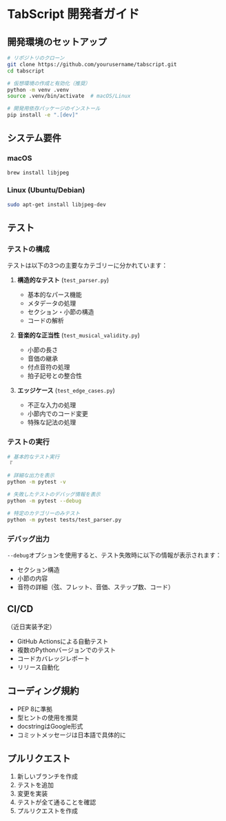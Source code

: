 # TabScript 開発者ガイド

## 開発環境のセットアップ

```bash
# リポジトリのクローン
git clone https://github.com/yourusername/tabscript.git
cd tabscript

# 仮想環境の作成と有効化（推奨）
python -m venv .venv
source .venv/bin/activate  # macOS/Linux

# 開発用依存パッケージのインストール
pip install -e ".[dev]"
```

## システム要件

### macOS
```bash
brew install libjpeg
```

### Linux (Ubuntu/Debian)
```bash
sudo apt-get install libjpeg-dev
```

## テスト

### テストの構成

テストは以下の3つの主要なカテゴリーに分かれています：

1. **構造的なテスト** (`test_parser.py`)
   - 基本的なパース機能
   - メタデータの処理
   - セクション・小節の構造
   - コードの解析

2. **音楽的な正当性** (`test_musical_validity.py`)
   - 小節の長さ
   - 音価の継承
   - 付点音符の処理
   - 拍子記号との整合性

3. **エッジケース** (`test_edge_cases.py`)
   - 不正な入力の処理
   - 小節内でのコード変更
   - 特殊な記法の処理

### テストの実行

```bash
# 基本的なテスト実行
『

# 詳細な出力を表示
python -m pytest -v

# 失敗したテストのデバッグ情報を表示
python -m pytest --debug

# 特定のカテゴリーのみテスト
python -m pytest tests/test_parser.py
```

### デバッグ出力

`--debug`オプションを使用すると、テスト失敗時に以下の情報が表示されます：
- セクション構造
- 小節の内容
- 音符の詳細（弦、フレット、音価、ステップ数、コード）

## CI/CD

（近日実装予定）
- GitHub Actionsによる自動テスト
- 複数のPythonバージョンでのテスト
- コードカバレッジレポート
- リリース自動化

## コーディング規約

- PEP 8に準拠
- 型ヒントの使用を推奨
- docstringはGoogle形式
- コミットメッセージは日本語で具体的に

## プルリクエスト

1. 新しいブランチを作成
2. テストを追加
3. 変更を実装
4. テストが全て通ることを確認
5. プルリクエストを作成 